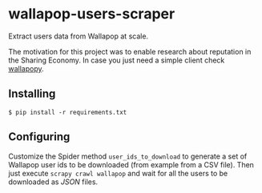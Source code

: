 # wallapop-users-scraper

Extract users data from Wallapop at scale.

The motivation for this project was to enable research about reputation in the Sharing Economy. In case you just need a simple client check [wallapopy](https://github.com/toniprada/wallapopy).

## Installing

```
$ pip install -r requirements.txt
```

## Configuring

Customize the Spider method ```user_ids_to_download``` to generate a set of Wallapop user ids to be downloaded (from example from a CSV file). Then just execute ```scrapy crawl wallapop``` and wait for all the users to be downloaded as _JSON_ files.

